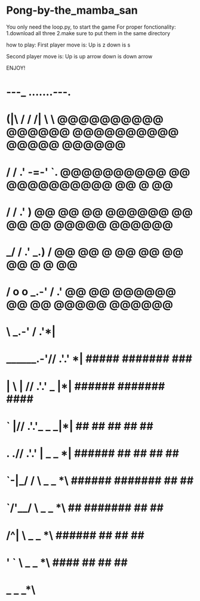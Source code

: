 # Pong-by-the_mamba_san
You only need the loop.py, to start the game
For proper fonctionality: 
1.download all three
2.make sure to put them in the same directory

how to play:
First player move is:
Up is z
down is s

Second player move is:
Up is up arrow
down is down arrow

ENJOY!
#     ---_ ......._-_--.
#      (|\ /      / /| \  \                    @@@@@@@@@@ @@@@@@ @@@@@@@@@@ @@@@@  @@@@@@
#      /  /     .'  -=-'   `.                  @@@@@@@@@@     @@ @@@@@@@@@@ @@   @     @@
#     /  /    .'             )                 @@  @@  @@ @@@@@@ @@  @@  @@ @@@@@  @@@@@@
#   _/  /   .'        _.)   /                  @@      @@ @   @@ @@      @@ @@   @ @   @@
#  / o   o        _.-' /  .'                   @@      @@ @@@@@@ @@      @@ @@@@@  @@@@@@
#  \          _.-'    / .'*|
#   \______.-'//    .'.' \*|                                    ##### ####### ###      ##
#    \|  \ | //   .'.' _ |*|                                   ###### ####### ####     ##
#     `   \|//  .'.'_ _ _|*|                                   ##     ##   ## ## ##    ##
#      .  .// .'.' | _ _ \*|                                   ###### ##   ## ##  ##   ##
#      \`-|\_/ /    \ _ _ \*\                                  ###### ####### ##   ##  ##
#       `/'\__/      \ _ _ \*\                                     ## ####### ##    ## ##
#      /^|            \ _ _ \*\                                ###### ##   ## ##     ####
#     '  `             \ _ _ \*\                                ####   ##   ## ##      ###
#                       \_ _ _\*\
